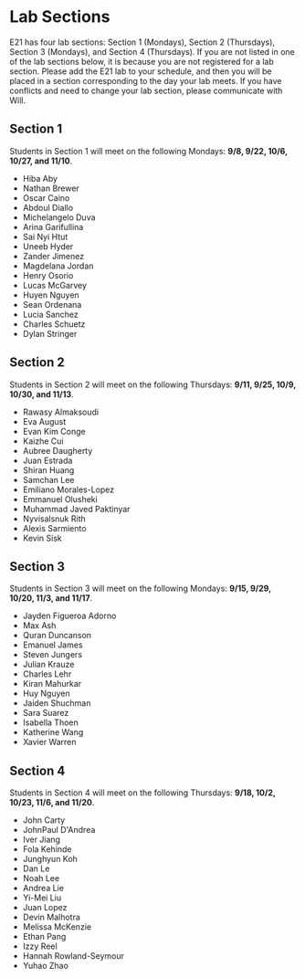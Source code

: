 # Lab Sections

E21 has four lab sections: Section 1 (Mondays), Section 2 (Thursdays), Section 3 (Mondays), and Section 4 (Thursdays). If you are not listed in one of the lab sections below, it is because you are not registered for a lab section.  Please add the E21 lab to your schedule, and then you will be placed in a section corresponding to the day your lab meets. If you have conflicts and need to change your lab section, please communicate with Will.

## Section 1

Students in Section 1 will meet on the following Mondays: **9/8, 9/22, 10/6, 10/27, and 11/10**.

* Hiba    Aby
* Nathan  Brewer
* Oscar   Caino
* Abdoul  Diallo
* Michelangelo    Duva
* Arina   Garifullina
* Sai Nyi Htut
* Uneeb   Hyder
* Zander  Jimenez
* Magdelana   Jordan
* Henry Osorio
* Lucas   McGarvey
* Huyen Nguyen
* Sean    Ordenana
* Lucia Sanchez
* Charles Schuetz
* Dylan   Stringer

## Section 2

Students in Section 2 will meet on the following Thursdays: **9/11, 9/25, 10/9, 10/30, and 11/13**.

* Rawasy  Almaksoudi
* Eva August
* Evan Kim    Conge
* Kaizhe  Cui
* Aubree  Daugherty
* Juan    Estrada
* Shiran  Huang
* Samchan Lee
* Emiliano    Morales-Lopez
* Emmanuel    Olusheki
* Muhammad Javed  Paktinyar
* Nyvisalsnuk Rith
* Alexis  Sarmiento
* Kevin   Sisk

## Section 3

Students in Section 3 will meet on the following Mondays: **9/15, 9/29, 10/20, 11/3, and 11/17**.

* Jayden  Figueroa Adorno
* Max Ash
* Quran   Duncanson
* Emanuel James
* Steven  Jungers
* Julian  Krauze
* Charles Lehr
* Kiran   Mahurkar
* Huy Nguyen
* Jaiden  Shuchman
* Sara    Suarez
* Isabella    Thoen
* Katherine   Wang
* Xavier  Warren

## Section 4

Students in Section 4 will meet on the following Thursdays: **9/18, 10/2, 10/23, 11/6, and 11/20**.

* John    Carty
* JohnPaul    D'Andrea
* Iver    Jiang
* Fola    Kehinde
* Junghyun    Koh
* Dan Le
* Noah    Lee
* Andrea  Lie
* Yi-Mei  Liu
* Juan    Lopez
* Devin   Malhotra
* Melissa McKenzie
* Ethan   Pang
* Izzy    Reel
* Hannah  Rowland-Seymour
* Yuhao   Zhao
